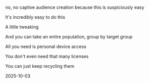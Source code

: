 no, no captive audience creation because this is suspiciously easy 

It's incredibly easy to do this

A little tweaking

And you can take an entire population, group by target group

All you need is personal device access

You don't even need that many licenses

You can just keep recycling them

2025-10-03

